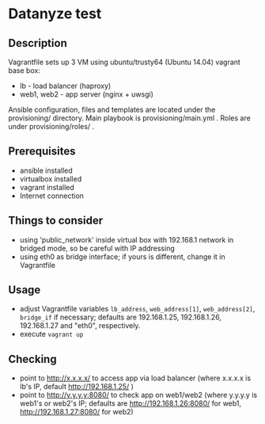 # Datanyze test

## Description
Vagrantfile sets up 3 VM using ubuntu/trusty64 (Ubuntu 14.04) vagrant base box:
* lb - load balancer (haproxy)
* web1, web2 - app server (nginx + uwsgi)

Ansible configuration, files and templates are located under the provisioning/ directory.
Main playbook is provisioning/main.yml .
Roles are under provisioning/roles/ .

## Prerequisites
* ansible installed
* virtualbox installed
* vagrant installed
* Internet connection

## Things to consider
* using 'public_network' inside virtual box with 192.168.1 network in bridged mode, so be careful with IP addressing
* using eth0 as bridge interface; if yours is different, change it in Vagrantfile

## Usage
* adjust Vagrantfile variables `lb_address`, `web_address[1]`, `web_address[2]`, `bridge_if` if necessary; defaults are 192.168.1.25, 192.168.1.26, 192.168.1.27 and "eth0", respectively.
* execute `vagrant up`

## Checking
* point to http://x.x.x.x/ to access app via load balancer (where x.x.x.x is lb's IP, default http://192.168.1.25/ )
* point to http://y.y.y.y:8080/ to check app on web1/web2 (where y.y.y.y is web1's or web2's IP; defaults are http://192.168.1.26:8080/ for web1, http://192.168.1.27:8080/ for web2)
